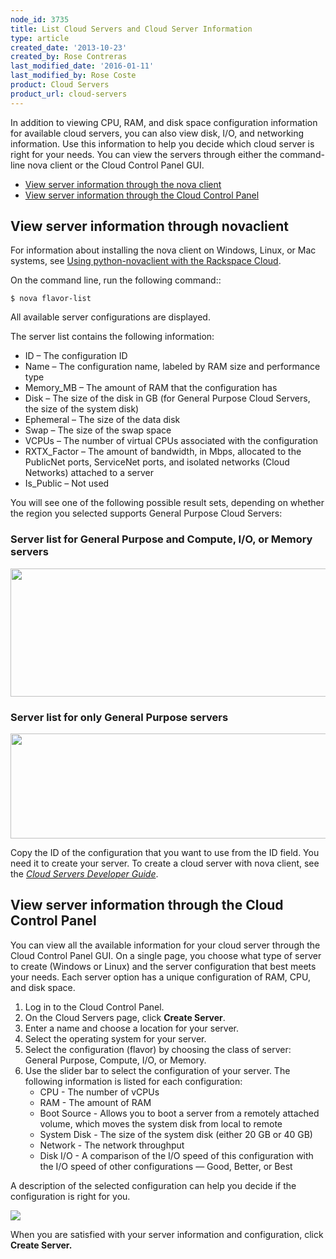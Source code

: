 ```yaml
---
node_id: 3735
title: List Cloud Servers and Cloud Server Information
type: article
created_date: '2013-10-23'
created_by: Rose Contreras
last_modified_date: '2016-01-11'
last_modified_by: Rose Coste
product: Cloud Servers
product_url: cloud-servers
---
```


In addition to viewing CPU, RAM, and disk space configuration
information for available cloud servers, you can also view disk, I/O,
and networking information. Use this information to help you decide
which cloud server is right for your needs. You can view the servers
through either the command-line nova client or the Cloud Control Panel
GUI.

-   [View server information through the nova client](#novaclient)
-   [View server information through the Cloud Control
    Panel](#flavors_CP)

View server information through novaclient
------------------------------------------

For information about installing the nova client on Windows, Linux, or
Mac systems, see  [Using python-novaclient with the Rackspace
Cloud](/how-to/using-python-novaclient-with-the-rackspace-cloud).

On the command line, run the following command::

    $ nova flavor-list

All available server configurations are displayed.

The server list contains the following information:

-   ID &ndash; The configuration ID
-   Name &ndash; The configuration name, labeled by RAM size and performance
    type
-   Memory\_MB &ndash; The amount of RAM that the configuration has
-   Disk &ndash; The size of the disk in GB (for General Purpose Cloud
    Servers, the size of the system disk)
-   Ephemeral &ndash; The size of the data disk
-   Swap &ndash; The size of the swap space
-   VCPUs &ndash; The number of virtual CPUs associated with the configuration
-   RXTX\_Factor &ndash; The amount of bandwidth, in Mbps, allocated to the
    PublicNet ports, ServiceNet ports, and isolated networks
    (Cloud Networks) attached to a server
-   Is\_Public &ndash; Not used

You will see one of the following possible result sets, depending on
whether the region you selected supports General Purpose Cloud Servers:

### **Server list for General Purpose and Compute, I/O, or Memory servers**

<img src="https://8026b2e3760e2433679c-fffceaebb8c6ee053c935e8915a3fbe7.ssl.cf2.rackcdn.com/field/image/Screen%20Shot%202013-10-11%20at%205.03.29%20PM_0_0.png" width="791" height="205" />

###

### **Server list for only General Purpose servers**

<img src="https://8026b2e3760e2433679c-fffceaebb8c6ee053c935e8915a3fbe7.ssl.cf2.rackcdn.com/field/image/Screen%20Shot%202013-10-11%20at%205.04.01%20PM_0_0.png" width="787" height="168" />

Copy the ID of the configuration that you want to use from the ID field.
You need it to create your server. To create a cloud server with nova
client, see the *[Cloud Servers Developer
Guide](https://developer.rackspace.com/docs/cloud-servers/v2/developer-guide/)*.



View server information through the Cloud Control Panel
-------------------------------------------------------

You can view all the available information for your cloud server through
the Cloud Control Panel GUI. On a single page, you choose what type of
server to create (Windows or Linux) and the server configuration that
best meets your needs. Each server option has a unique configuration of
RAM, CPU, and disk space.

1.  Log in to the Cloud Control Panel.
2.  On the Cloud Servers page, click **Create Server**.
3.  Enter a name and choose a location for your server.
4.  Select the operating system for your server.
5.  Select the configuration (flavor) by choosing the class of server:
    General Purpose, Compute, I/O, or Memory.
6.  Use the slider bar to select the configuration of your server.
    The following information is listed for each configuration:
    -   CPU - The number of vCPUs
    -   RAM - The amount of RAM
    -   Boot Source - Allows you to boot a server from a remotely
        attached volume, which moves the system disk from local to
        remote
    -   System Disk - The size of the system disk (either 20 GB or
        40 GB)
    -   Network - The network throughput
    -   Disk I/O - A comparison of the I/O speed of this configuration
        with the I/O speed of other configurations &mdash; Good, Better, or
        Best

A description of the selected configuration can help you decide if the
configuration is right for you.

![](https://8026b2e3760e2433679c-fffceaebb8c6ee053c935e8915a3fbe7.ssl.cf2.rackcdn.com/field/image/CP-PF_IMG.png)

When you are satisfied with your server information and configuration,
click **Create Server.**

